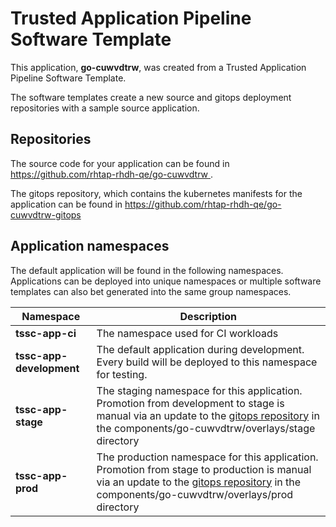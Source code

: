 # Trusted Application Pipeline Software Template

This application, **go-cuwvdtrw**, was created from a Trusted Application Pipeline Software Template.

The software templates create a new source and gitops deployment repositories with a sample source application. 

## Repositories

The source code for your application can be found in [https://github.com/rhtap-rhdh-qe/go-cuwvdtrw ](https://github.com/rhtap-rhdh-qe/go-cuwvdtrw ).
 
The gitops repository, which contains the kubernetes manifests for the application can be found in 
[https://github.com/rhtap-rhdh-qe/go-cuwvdtrw-gitops ](https://github.com/rhtap-rhdh-qe/go-cuwvdtrw-gitops ) 

## Application namespaces 

The default application will be found in the following namespaces. Applications can be deployed into unique namespaces or multiple software templates can also bet generated into the same group namespaces.  

|  Namespace   |  Description   |  
| -------- | -------- |
| **tssc-app-ci** | The namespace used for CI workloads |
| **tssc-app-development** | The default application during development. Every build will be deployed to this namespace for testing. |
| **tssc-app-stage** | The staging namespace for this application. Promotion from development to stage is manual via an update to the [gitops repository](https://github.com/rhtap-rhdh-qe/go-cuwvdtrw-gitops ) in the components/go-cuwvdtrw/overlays/stage directory |
| **tssc-app-prod** | The production namespace for this application. Promotion from stage to production is manual via an update to the [gitops repository](https://github.com/rhtap-rhdh-qe/go-cuwvdtrw-gitops ) in the components/go-cuwvdtrw/overlays/prod directory |